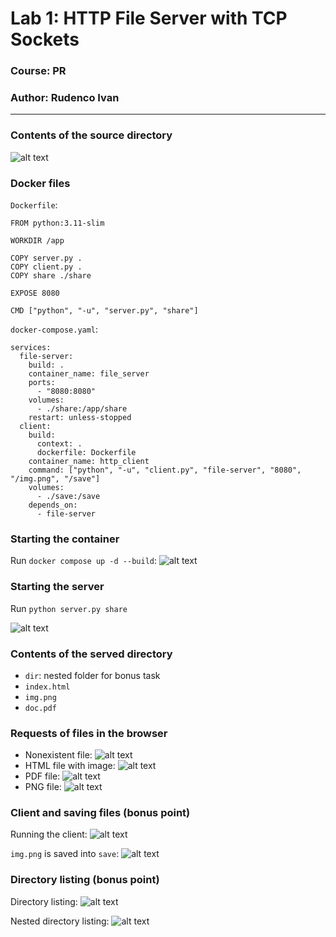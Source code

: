 # Lab 1: HTTP File Server with TCP Sockets

### Course: PR

### Author: Rudenco Ivan

---

### Contents of the source directory
![alt text](img/qimage.png)

### Docker files
`Dockerfile`:
```
FROM python:3.11-slim

WORKDIR /app

COPY server.py .
COPY client.py .
COPY share ./share

EXPOSE 8080

CMD ["python", "-u", "server.py", "share"]
```
`docker-compose.yaml`:
```
services:
  file-server:
    build: .
    container_name: file_server
    ports:
      - "8080:8080"
    volumes:
      - ./share:/app/share
    restart: unless-stopped
  client:
    build:
      context: .
      dockerfile: Dockerfile
    container_name: http_client
    command: ["python", "-u", "client.py", "file-server", "8080", "/img.png", "/save"]
    volumes:
      - ./save:/save
    depends_on:
      - file-server
```

### Starting the container
Run `docker compose up -d --build`:
![alt text](img/image.png)

### Starting the server
Run `python server.py share`

![alt text](img/imagge.png)

### Contents of the served directory
- `dir`: nested folder for bonus task
- `index.html`
- `img.png`
- `doc.pdf`

### Requests of files in the browser
- Nonexistent file:
![alt text](img/image-1.png)
- HTML file with image:
![alt text](img/imagee.png)
- PDF file:
![alt text](img/image-2.png)
- PNG file:
![alt text](img/image-3.png)

### Client and saving files (bonus point)
Running the client:
![alt text](img/image-4.png)

`img.png` is saved into `save`:
![alt text](img/image-5.png)

### Directory listing (bonus point)
Directory listing:
![alt text](img/image-6.png)

Nested directory listing:
![alt text](img/image-7.png)